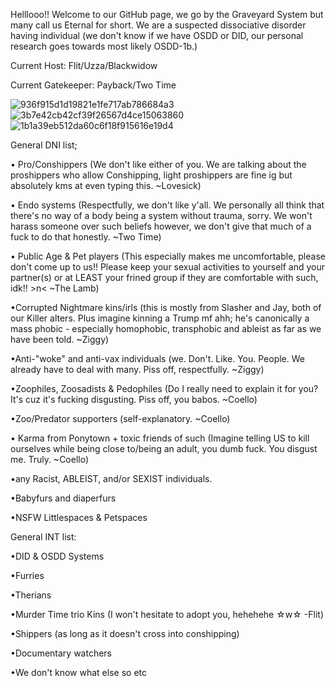 Helllooo!! Welcome to our GitHub page, we go by the Graveyard System but many call us Eternal for short.
We are a suspected dissociative disorder having individual (we don't know if we have OSDD or DID, our personal research goes towards most likely OSDD-1b.)


Current Host: Flit/Uzza/Blackwidow

Current Gatekeeper: Payback/Two Time


![936f915d1d19821e1fe717ab786684a3](https://github.com/user-attachments/assets/cdc8a976-9eb2-44db-aa98-2cd6f935131b)
![3b7e42cb42cf39f26567d4ce15063860](https://github.com/user-attachments/assets/94f38ba0-b3ad-4bae-acd7-774e51ff39c3)
![1b1a39eb512da60c6f18f915616e19d4](https://github.com/user-attachments/assets/a7f08628-6741-4bd0-9cac-d9e657558d95)


General DNI list;

• Pro/Conshippers (We don't like either of you. We are talking about the proshippers who allow Conshipping, light proshippers are fine ig but absolutely kms at even typing this. ~Lovesick)

• Endo systems (Respectfully, we don't like y'all. We personally all think that there's no way of a body being a system without trauma, sorry. We won't harass someone over such beliefs however, we don't give that much of a fuck to do that honestly. ~Two Time)

• Public Age & Pet players (This especially makes me uncomfortable, please don't come up to us!! Please keep your sexual activities to yourself and your partner(s) or at LEAST your frined group if they are comfortable with such, idk!! >n< ~The Lamb)

•Corrupted Nightmare kins/irls (this is mostly from Slasher and Jay, both of our Killer alters. Plus imagine kinning a Trump mf ahh; he's canonically a mass phobic - especially homophobic, transphobic and ableist as far as we have been told. ~Ziggy)

•Anti-"woke" and anti-vax individuals (we. Don't. Like. You. People. We already have to deal with many. Piss off, respectfully. ~Ziggy)

•Zoophiles, Zoosadists & Pedophiles (Do I really need to explain it for you? It's cuz it's fucking disgusting. Piss off, you babos. ~Coello)

•Zoo/Predator supporters (self-explanatory. ~Coello)

• Karma from Ponytown + toxic friends of such (Imagine telling US to kill ourselves while being close to/being an adult, you dumb fuck. You disgust me. Truly. ~Coello)

•any Racist, ABLEIST, and/or SEXIST individuals.

•Babyfurs and diaperfurs

•NSFW Littlespaces & Petspaces

General INT list:

•DID & OSDD Systems

•Furries

•Therians

•Murder Time trio Kins (I won't hesitate to adopt you, hehehehe ☆w☆ -Flit)

•Shippers (as long as it doesn't cross into conshipping)

•Documentary watchers

•We don't know what else so etc
